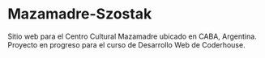 # Mazamadre-Szostak
Sitio web para el Centro Cultural Mazamadre ubicado en CABA, Argentina.
Proyecto en progreso para el curso de Desarrollo Web de Coderhouse.
